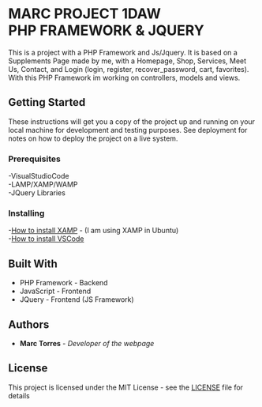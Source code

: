 # MARC PROJECT 1DAW <br> PHP FRAMEWORK & JQUERY


This is a project with a PHP Framework and Js/Jquery.
It is based on a Supplements Page made by me, with a Homepage, Shop, Services, Meet Us, Contact, and Login (login, register, recover_password, cart, favorites).
With this PHP Framework im working on controllers, models and views.

## Getting Started
These instructions will get you a copy of the project up and running on your local machine for development and testing purposes. See deployment for notes on how to deploy the project on a live system.

### Prerequisites

-VisualStudioCode <br />
-LAMP/XAMP/WAMP <br />
-JQuery Libraries <br />
   
### Installing

-[How to install XAMP](https://vitux.com/how-to-install-xampp-on-your-ubuntu-18-04-lts-system/) - (I am using XAMP in Ubuntu) <br />
-[How to install VSCode](https://linuxize.com/post/how-to-install-visual-studio-code-on-ubuntu-18-04/) 

## Built With

* PHP Framework - Backend
* JavaScript - Frontend
* JQuery - Frontend (JS Framework)

## Authors

* **Marc Torres** - *Developer of the webpage*

## License

This project is licensed under the MIT License - see the [LICENSE](LICENSE) file for details

